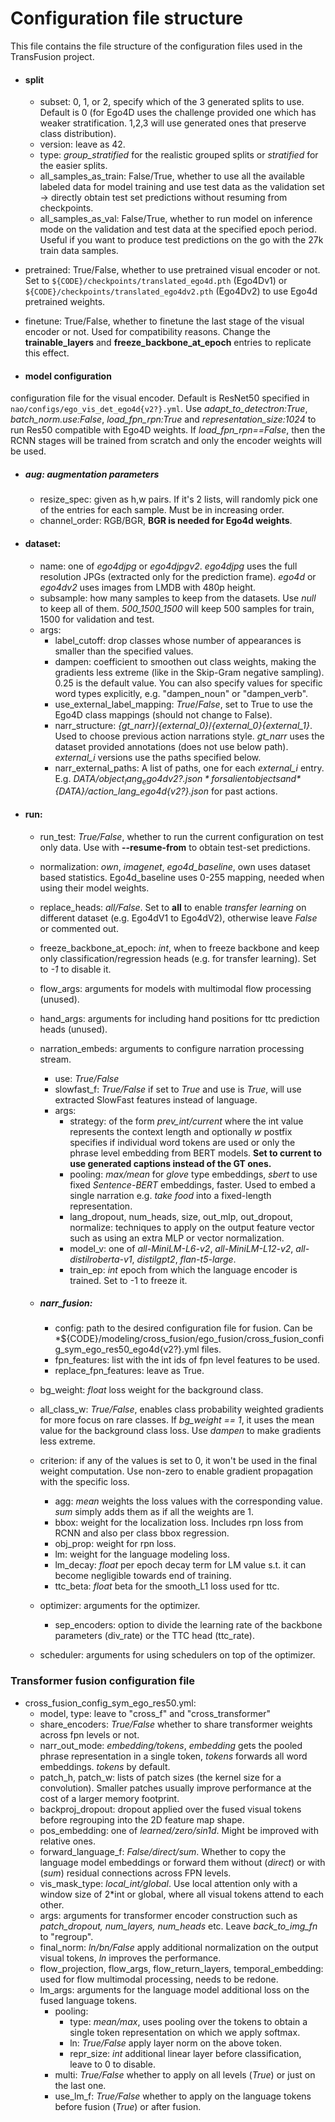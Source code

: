 # Configuration file structure

This file contains the file structure of the configuration files used in the TransFusion project.

- #### split
  - subset: 0, 1, or 2, specify which of the 3 generated splits to use. Default is 0 (for Ego4D uses the challenge provided one which has weaker stratification. 1,2,3 will use generated ones that preserve class distribution).
  - version: leave as 42.
  - type: *group_stratified* for the realistic grouped splits or *stratified* for the easier splits.
  - all_samples_as_train: False/True, whether to use all the available labeled data for model training and use test data as the validation set -> directly obtain test set predictions without resuming from checkpoints.
  - all_samples_as_val: False/True, whether to run model on inference mode on the validation and test data at the specified epoch period. Useful if you want to produce test predictions on the go with the 27k train data samples.

- pretrained: True/False, whether to use pretrained visual encoder or not. Set to `${CODE}/checkpoints/translated_ego4d.pth` (Ego4Dv1) or `${CODE}/checkpoints/translated_ego4dv2.pth` (Ego4Dv2) to use Ego4d pretrained weights.
- finetune: True/False, whether to finetune the last stage of the visual encoder or not. Used for compatibility reasons. Change the **trainable_layers** and **freeze_backbone_at_epoch** entries to replicate this effect.

- #### model configuration
configuration file for the visual encoder. Default is ResNet50 specified in `nao/configs/ego_vis_det_ego4d{v2?}.yml`. Use *adapt_to_detectron:True*, *batch_norm.use:False*, *load_fpn_rpn:True* and *representation_size:1024* to run Res50 compatible with Ego4D weights. If *load_fpn_rpn==False*, then the RCNN stages will be trained from scratch and only the encoder weights will be used.

- ##### aug: augmentation parameters
  - resize_spec: given as h,w pairs. If it's 2 lists, will randomly pick one of the entries for each sample. Must be in increasing order.
  - channel_order: RGB/BGR, **BGR is needed for Ego4d weights**.
- #### dataset:
  - name: one of *ego4djpg* or *ego4djpgv2*. *ego4djpg* uses the full resolution JPGs (extracted only for the prediction frame). *ego4d* or *ego4dv2* uses images from LMDB with 480p height.
  - subsample: how many samples to keep from the datasets. Use *null* to keep all of them. *500_1500_1500* will keep 500 samples for train, 1500 for validation and test.
  - args:
    - label_cutoff: drop classes whose number of appearances is smaller than the specified values.
    - dampen: coefficient to smoothen out class weights, making the gradients less extreme (like in the Skip-Gram negative sampling). 0.25 is the default value. You can also specify values for specific word types explicitly, e.g. "dampen_noun" or "dampen_verb". 
    - use_external_label_mapping: *True*/*False*, set to True to use the Ego4D class mappings (should not change to False).
    - narr_structure: *{gt_narr}*/*{external_0}*/*{external_0}{external_1}*. Used to choose previous action narrations style. *gt_narr* uses the dataset provided annotations (does not use below path). *external_i* versions use the paths specified below.
    - narr_external_paths: A list of paths, one for each *external_i* entry. E.g. *${DATA}/object_lang_ego4d{v2?}.json* for salient objects and *${DATA}/action_lang_ego4d{v2?}.json* for past actions.
    
- #### run:
  - run_test: *True/False*, whether to run the current configuration on test only data. Use with **--resume-from** to obtain test-set predictions.
  - normalization: *own*, *imagenet*, *ego4d_baseline*, own uses dataset based statistics. Ego4d_baseline uses 0-255 mapping, needed when using their model weights.
  - replace_heads: *all/False*. Set to **all** to enable *transfer learning* on different dataset (e.g. Ego4dV1 to Ego4dV2), otherwise leave *False* or commented out.
  - freeze_backbone_at_epoch: *int*, when to freeze backbone and keep only classification/regression heads (e.g. for transfer learning). Set to *-1* to disable it.
  - flow_args: arguments for models with multimodal flow processing (unused). 
  - hand_args: arguments for including hand positions for ttc prediction heads (unused).
  - narration_embeds: arguments to configure narration processing stream.
    - use: *True/False*
    - slowfast_f: *True/False* if set to *True* and use is *True*, will use extracted SlowFast features instead of language. 
    - args:
      - strategy: of the form *prev_int<w>/current* where the int value represents the context length and optionally *w* postfix specifies if individual word tokens are used or only the phrase level embedding from BERT models. **Set to current to use generated captions instead of the GT ones.**
      - pooling: *max/mean* for *glove* type embeddings, *sbert* to use fixed *Sentence-BERT* embeddings, faster. Used to embed a single narration e.g. *take food* into a fixed-length representation.
      - lang_dropout, num_heads, size, out_mlp, out_dropout, normalize: techniques to apply on the output feature vector such as using an extra MLP or vector normalization.
      - model_v: one of *all-MiniLM-L6-v2*, *all-MiniLM-L12-v2*, *all-distilroberta-v1*, *distilgpt2*, *flan-t5-large*.
      - train_ep: *int* epoch from which the language encoder is trained. Set to -1 to freeze it.
    
   - ##### narr_fusion:
      - config: path to the desired configuration file for fusion. Can be *${CODE}/modeling/cross_fusion/ego_fusion/cross_fusion_config_sym_ego_res50_ego4d{v2?}.yml files.
      - fpn_features: list with the int ids of fpn level features to be used.
      - replace_fpn_features: leave as True.
    
    - bg_weight: *float* loss weight for the background class.
    - all_class_w: *True/False*, enables class probability weighted gradients for more focus on rare classes. If *bg_weight == 1*, it uses the mean value for the background class loss. Use *dampen* to make gradients less extreme.
    - criterion: if any of the values is set to 0, it won't be used in the final weight computation. Use non-zero to enable gradient propagation with the specific loss.
      - agg: *mean* weights the loss values with the corresponding value. *sum* simply adds them as if all the weights are 1.
      - bbox: weight for the localization loss. Includes rpn loss from RCNN and also per class bbox regression.
      - obj_prop: weight for rpn loss.
      - lm: weight for the language modeling loss.
      - lm_decay: *float* per epoch decay term for LM value s.t. it can become negligible towards end of training.
      - ttc_beta: *float* beta for the smooth_L1 loss used for ttc.  
    - optimizer: arguments for the optimizer.
      - sep_encoders: option to divide the learning rate of the backbone parameters (div_rate) or the TTC head (ttc_rate).
    - scheduler: arguments for using schedulers on top of the optimizer.

### Transformer fusion configuration file
- cross_fusion_config_sym_ego_res50.yml:
    - model, type: leave to "cross_f" and "cross_transformer"
    - share_encoders: *True/False* whether to share transformer weights across fpn levels or not.
    - narr_out_mode: *embedding/tokens*, *embedding* gets the pooled phrase representation in a single token, *tokens* forwards all word embeddings. *tokens* by default.
    - patch_h, patch_w: lists of patch sizes (the kernel size for a convolution). Smaller patches usually improve performance at the cost of a larger memory footprint.
    - backproj_dropout: dropout applied over the fused visual tokens before regrouping into the 2D feature map shape.
    - pos_embedding: one of *learned/zero/sin1d*. Might be improved with relative ones.
    - forward_language_f: *False/direct/sum*. Whether to copy the language model embeddings or forward them without (*direct*) or with (*sum*) residual connections across FPN levels.
    - vis_mask_type: *local_int/global*. Use local attention only with a window size of 2*int or global, where all visual tokens attend to each other.
    - args: arguments for transformer encoder construction such as *patch_dropout, num_layers, num_heads* etc. Leave *back_to_img_fn* to "regroup".
    - final_norm: *ln/bn/False* apply additional normalization on the output visual tokens, *ln* improves the performance.
    - flow_projection, flow_args, flow_return_layers, temporal_embedding: used for flow multimodal processing, needs to be redone.
    - lm_args: arguments for the language model additional loss on the fused language tokens.
      - pooling:
        - type: *mean/max*, uses pooling over the tokens to obtain a single token representation on which we apply softmax.
        - ln: *True/False* apply layer norm on the above token.
        - repr_size: *int* additional linear layer before classification, leave to 0 to disable.
      - multi: *True/False* whether to apply on all levels (*True*) or just on the last one.
      - use_lm_f: *True/False* whether to apply on the language tokens before fusion (*True*) or after fusion.

